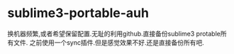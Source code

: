 # sublime3-portable-auh
换机器频繁,或者希望保留配置.无耻的利用github.直接备份sublime3 protable所有文件.
之前使用一个sync插件.但是感觉效果不好.还是直接备份所有吧.

